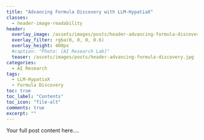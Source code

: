 ```yaml
---
title: "Advancing Formula Discovery with LLM-HypatiaX"
classes:
  - header-image-readability
header:
  overlay_image: /assets/images/posts/header-advancing-formula-discovery.jpg
  overlay_filter: rgba(0, 0, 0, 0.6)
  overlay_height: 400px
  #caption: "Photo: [AI Research Lab]"
  teaser: /assets/images/posts/header-advancing-formula-discovery.jpg
categories:
  - AI Research
tags:
  - LLM-HypatiaX
  - Formula Discovery
toc: true
toc_label: "Contents"
toc_icon: "file-alt"
comments: true
excerpt: ""
---
```


Your full post content here....